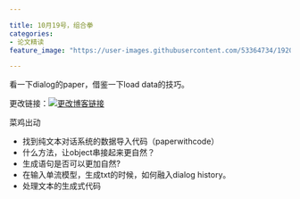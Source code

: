 ```yaml
---

title: 10月19号，组合拳
categories:
- 论文精读
feature_image: "https://user-images.githubusercontent.com/53364734/192078882-190b1b14-a1ee-4590-ac1f-56ac81ffeb56.png"

---
```

看一下dialog的paper，借鉴一下load data的技巧。
<!-- more -->


更改链接：[![更改博客链接](https://user-images.githubusercontent.com/53364734/192180297-c1654533-eb5f-4bf9-aa9f-ab830208a5e3.png)](https://github.com/lizeyujack/lizeyujack.github.io/edit/main/_posts/2022-10-19-25.md)

菜鸡出动
- 找到纯文本对话系统的数据导入代码（paperwithcode）
- 什么方法，让object串接起来更自然？
- 生成语句是否可以更加自然?
- 在输入单流模型，生成txt的时候，如何融入dialog history。
- 处理文本的生成式代码

# 
